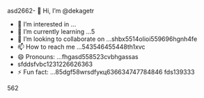 asd2662- 👋 Hi, I’m @dekagetr
- 👀 I’m interested in ...
- 🌱 I’m currently learning ...5
- 💞️ I’m looking to collaborate on ...shbx5514olioi559696hgnh4fe
- 📫 How to reach me ...543546455448th1xvc
- 😄 Pronouns: ...fhgasd558523cvbhgassas
- sfddsfvbc1231226626363
- ⚡ Fun fact: ...85dgf58wrsdfукц636634747784846
fds139333
<!---ads2dfg
dekagetr/dekagetr is a ✨ special ✨ repositor456y becaus456 its `README.md` (this file) appears on your GitHub profildgfe.696
You can click the Preview link to take a look at your changes.vh
--->562
